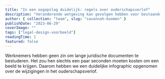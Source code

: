 ```yaml
---
title: "In een oogopslag duidelijk: regels over ouderschapsverlof"
description: "Veranderende wetgeving kan gevolgen hebben voor bestaande arbeidsovereenkomsten. Dat is het geval met de nieuwe Nederlandse wet op het ouderschapsverlof."
author: { collection: "team", slug: "savannah-koomen" }
publishDate: "2023-06-29"
coverImage: ""
tags: ["legal-design-voorbeeld"]
readingTime: 1
featured: false
---
```


Werknemers hebben geen zin om lange juridische documenten te bestuderen. Het zou hen slechts een paar seconden moeten kosten om een beeld te krijgen. Daarom hebben we een duidelijke infographic opgenomen over de wijzigingen in het ouderschapsverlof.
